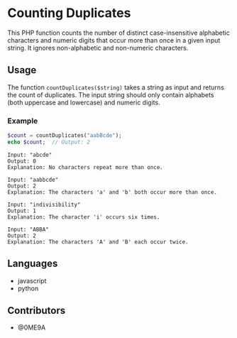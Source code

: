 # Counting Duplicates

This PHP function counts the number of distinct case-insensitive alphabetic characters and numeric digits that occur more than once in a given input string. It ignores non-alphabetic and non-numeric characters.

## Usage

The function `countDuplicates($string)` takes a string as input and returns the count of duplicates. The input string should only contain alphabets (both uppercase and lowercase) and numeric digits.

### Example

```php
$count = countDuplicates("aabBcde");
echo $count;  // Output: 2
```

```
Input: "abcde"
Output: 0
Explanation: No characters repeat more than once.

Input: "aabbcde"
Output: 2
Explanation: The characters 'a' and 'b' both occur more than once.

Input: "indivisibility"
Output: 1
Explanation: The character 'i' occurs six times.

Input: "ABBA"
Output: 2
Explanation: The characters 'A' and 'B' each occur twice.
```

## Languages

- javascript
- python

## Contributors

- @0ME9A
